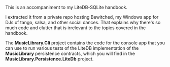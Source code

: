 This is an accompaniment to my LiteDB-SQLite handbook.

I extracted it from a private repo hosting Bewitched, my Windows app for DJs of tango, salsa, and other social dances. That explains why there's so much code and clutter that is irrelevant to the topics covered in the handbook.

The **MusicLibrary.Cli** project contains the code for the console app that you can use to run various tests of the LiteDB implementation of the **MusicLibrary** persistence contracts, which you will find in the **MusicLibrary.Persistence.LiteDb** project.